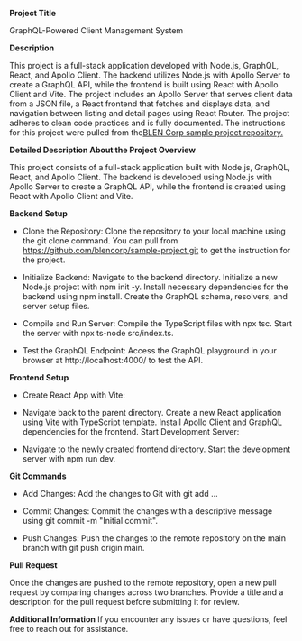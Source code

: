 **Project Title**

GraphQL-Powered Client Management System

**Description**

This project is a full-stack application developed with Node.js, GraphQL, React, and Apollo Client. The backend utilizes Node.js with Apollo Server to create a GraphQL API, while the frontend is built using React with Apollo Client and Vite. The project includes an Apollo Server that serves client data from a JSON file, a React frontend that fetches and displays data, and navigation between listing and detail pages using React Router. The project adheres to clean code practices and is fully documented. The instructions for this project were pulled from the[BLEN Corp sample project repository.](https://github.com/blencorp/sample-project.git)

**Detailed Description About the Project Overview**

This project consists of a full-stack application built with Node.js, GraphQL, React, and Apollo Client. The backend is developed using Node.js with Apollo Server to create a GraphQL API, while the frontend is created using React with Apollo Client and Vite.

**Backend Setup**

- Clone the Repository:
 Clone the repository to your local machine using the git clone command. You can pull from https://github.com/blencorp/sample-project.git to get the instruction for the project.

- Initialize Backend:
 Navigate to the backend directory.
 Initialize a new Node.js project with npm init -y.
 Install necessary dependencies for the backend using npm install.
 Create the GraphQL schema, resolvers, and server setup files.

- Compile and Run Server:
  Compile the TypeScript files with npx tsc.
  Start the server with npx ts-node src/index.ts.
  
- Test the GraphQL Endpoint:
 Access the GraphQL playground in your browser at http://localhost:4000/ to test the API.

**Frontend Setup**

- Create React App with Vite:

- Navigate back to the parent directory.
Create a new React application using Vite with TypeScript template.
Install Apollo Client and GraphQL dependencies for the frontend.
Start Development Server:

- Navigate to the newly created frontend directory.
Start the development server with npm run dev.

**Git Commands**

- Add Changes:
Add the changes to Git with git add ...

- Commit Changes:
Commit the changes with a descriptive message using git commit -m "Initial commit".

- Push Changes:
Push the changes to the remote repository on the main branch with git push origin main.

**Pull Request**

Once the changes are pushed to the remote repository, open a new pull request by comparing changes across two branches. Provide a title and a description for the pull request before submitting it for review.

**Additional Information**
 If you encounter any issues or have questions, feel free to reach out for assistance.
